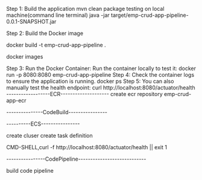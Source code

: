 Step 1: Build the application
mvn clean package
testing on local machine(command line terminal)
java -jar target/emp-crud-app-pipeline-0.0.1-SNAPSHOT.jar  

Step 2: Build the Docker image

docker build -t emp-crud-app-pipeline .

docker images

Step 3:
Run the Docker Container:
Run the container locally to test it:
docker run -p 8080:8080 emp-crud-app-pipeline
Step 4:
Check the container logs to ensure the application is running.
docker ps
Step 5:
You can also manually test the health endpoint:
curl http://localhost:8080/actuator/health
------------------ECR--------------------
create ecr repository
emp-crud-app-ecr

---------------CodeBuild----------------


----------ECS----------------


create cluser
create task definition

CMD-SHELL,curl -f http://localhost:8080/actuator/health || exit 1

----------------CodePipeline----------------------------

build code pipeline 

